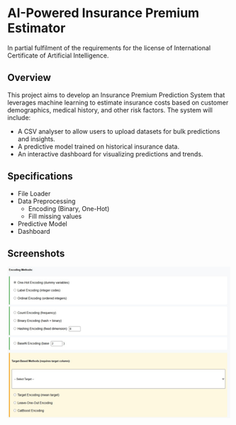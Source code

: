 # AI-Powered Insurance Premium Estimator
In partial fulfilment of the requirements for the license of International Certificate of Artificial Intelligence.

## Overview
This project aims to develop an Insurance Premium Prediction System that leverages machine learning to 
estimate insurance costs based on customer demographics, medical history, and other risk factors. 
The system will include:   
- A CSV analyser to allow users to upload datasets for bulk predictions and insights.   
- A predictive model trained on historical insurance data.   
- An interactive dashboard for visualizing predictions and trends.

## Specifications
- File Loader
- Data Preprocessing
  - Encoding (Binary, One-Hot)
  - Fill missing values
- Predictive Model
- Dashboard

## Screenshots
![alt text](img/Encoding_SS.jpg)
